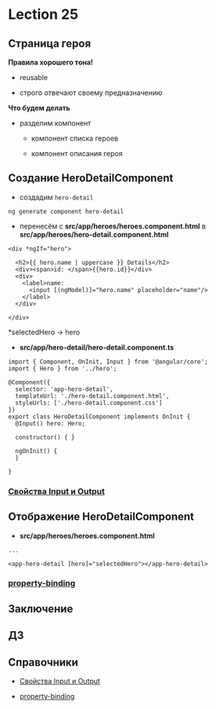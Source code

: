 # Lection 25

## Страница героя

**Правила хорошего тона!**

- reusable

- строго отвечают своему предназначению

**Что будем делать**

- разделим компонент

    - компонент списка героев

    - компонент описания героя

## Создание HeroDetailComponent

- создадим `hero-detail`

```
ng generate component hero-detail
```

- перенесём с **src/app/heroes/heroes.component.html** в **src/app/heroes/hero-detail.component.html**

```angularjs
<div *ngIf="hero">

  <h2>{{ hero.name | uppercase }} Details</h2>
  <div><span>id: </span>{{hero.id}}</div>
  <div>
    <label>name:
      <input [(ngModel)]="hero.name" placeholder="name"/>
    </label>
  </div>

</div>
```

*selectedHero -> hero

- **src/app/hero-detail/hero-detail.component.ts**

```angularjs
import { Component, OnInit, Input } from '@angular/core';
import { Hero } from '../hero';

@Component({
  selector: 'app-hero-detail',
  templateUrl: './hero-detail.component.html',
  styleUrls: ['./hero-detail.component.css']
})
export class HeroDetailComponent implements OnInit {
  @Input() hero: Hero;

  constructor() { }

  ngOnInit() {
  }

}

```

### [Свойства Input и Output](https://next.angular.io/guide/template-syntax#inputs-outputs)

## Отображение HeroDetailComponent

- **src/app/heroes/heroes.component.html**

```
...

<app-hero-detail [hero]="selectedHero"></app-hero-detail>
```

### [property-binding](https://next.angular.io/guide/template-syntax#property-binding)

## Заключение

## ДЗ

## Справочники

- [Свойства Input и Output](https://next.angular.io/guide/template-syntax#inputs-outputs)

- [property-binding](https://next.angular.io/guide/template-syntax#property-binding)